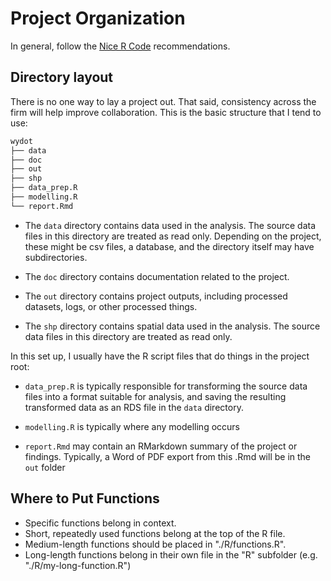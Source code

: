 # Project Organization

In general, follow the [Nice R Code](https://nicercode.github.io/blog/2013-04-05-projects/) recommendations.

## Directory layout

There is no one way to lay a project out. That said, consistency across the firm will help improve collaboration. This is the basic structure that I tend to use:

```bash
wydot
├── data
├── doc
├── out
├── shp
├── data_prep.R
├── modelling.R
└── report.Rmd
```

* The `data` directory contains data used in the analysis. The source data files in this directory are treated as read only. Depending on the project, these might be csv files, a database, and the directory itself may have subdirectories.

* The `doc` directory contains documentation related to the project. 

* The `out` directory contains project outputs, including processed datasets, logs, or other processed things.

* The `shp` directory contains spatial data used in the analysis. The source data files in this directory are treated as read only.

In this set up, I usually have the R script files that do things in the project root:

* `data_prep.R` is typically responsible for transforming the source data files into a format suitable for analysis, and saving the resulting transformed data as an RDS file in the `data` directory.

* `modelling.R` is typically where any modelling occurs

* `report.Rmd` may contain an RMarkdown summary of the project or findings. Typically, a Word of PDF export from this .Rmd will be in the `out` folder

## Where to Put Functions

* Specific functions belong in context. 
* Short, repeatedly used functions belong at the top of the R file. 
* Medium-length functions should be placed in "./R/functions.R". 
* Long-length functions belong in their own file in the "R" subfolder (e.g. "./R/my-long-function.R")
